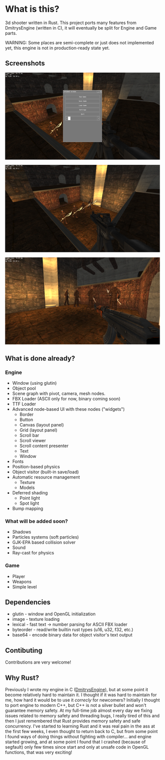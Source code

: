 # What is this?
3d shooter written in Rust. This project ports many features from DmitrysEngine (written in C), it will eventually be split for Engine and Game parts. 

WARNING: Some places are semi-complete or just does not implemented yet, this engine is not in production-ready state yet.

## Screenshots
![1](pics/1.png?raw=true "Game 1")

![2](pics/2.png?raw=true "Game 2")

![3](pics/3.png?raw=true "Game 3")

## What is done already?

### Engine

- Window (using glutin)
- Object pool
- Scene graph with pivot, camera, mesh nodes.
- FBX Loader (ASCII only for now, binary coming soon)
- TTF Loader
- Advanced node-based UI with these nodes ("widgets")
	- Border
	- Button
	- Canvas (layout panel)
	- Grid (layout panel)
	- Scroll bar
	- Scroll viewer
	- Scroll content presenter
	- Text
	- Window 
- Fonts
- Position-based physics
- Object visitor (built-in save/load)
- Automatic resource management
	- Texture
	- Models
- Deferred shading
	- Point light
	- Spot light
- Bump mapping

### What will be added soon? 

- Shadows
- Particles systems (soft particles)
- GJK-EPA based collision solver
- Sound
- Ray-cast for physics

### Game

- Player 
- Weapons
- Simple level

## Dependencies

- glutin - window and OpenGL initialization
- image - texture loading
- lexical - fast text -> number parsing for ASCII FBX loader 
- byteorder - read/write builtin rust types (u16, u32, f32, etc.)
- base64 - encode binary data for object visitor's text output 

## Contibuting

Contributions are very welcome!

## Why Rust?

Previously I wrote my engine in C ([DmitrysEngine](https://github.com/mrDIMAS/DmitrysEngine)), but at some point it become relatively hard to maintain it. I thought if it was hard to maintain for me, how hard it would be to use it *correcly* for newcomers? Initially I thought to port engine to modern C++, but C++ is not a silver bullet and won't guarantee memory safety. At my full-time job almost every day we fixing issues related to memory safety and threading bugs, I really tired of this and then I just remembered that Rust provides memory safety and safe concurrency. I've started to learning Rust and it was real pain in the ass at the first few weeks, I even thought to return back to C, but from some point I found ways of doing things without fighting with compiler... and engine started growing, and at some point I found that I crashed (because of segfault) only few times since start and only at unsafe code in OpenGL functions, that was very exciting!